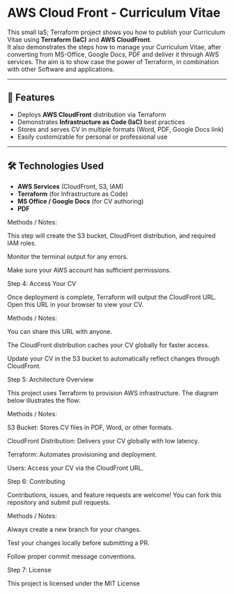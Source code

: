 # AWS Cloud Front - Curriculum Vitae

This small  IaS; Terraform project shows you how to publish your Curriculum Vitae using **Terraform (IaC)** and **AWS CloudFront**.  
It also demonstrates the steps how to manage your Curriculum Vitae, after converting from MS-Office, Google Docs, PDF and deliver it through AWS services. The aim is to show case the power of Terraform, in combination with other Software and applications. 

---

## 🚀 Features
- Deploys **AWS CloudFront** distribution via Terraform  
- Demonstrates **Infrastructure as Code (IaC)** best practices  
- Stores and serves CV in multiple formats (Word, PDF, Google Docs link)  
- Easily customizable for personal or professional use  

---

## 🛠️ Technologies Used
- **AWS Services** (CloudFront, S3, IAM)  
- **Terraform** (for Infrastructure as Code)  
- **MS Office / Google Docs** (for CV authoring)  
- **PDF**  

Methods / Notes:

This step will create the S3 bucket, CloudFront distribution, and required IAM roles.

Monitor the terminal output for any errors.

Make sure your AWS account has sufficient permissions.

Step 4: Access Your CV

Once deployment is complete, Terraform will output the CloudFront URL.
Open this URL in your browser to view your CV.

Methods / Notes:

You can share this URL with anyone.

The CloudFront distribution caches your CV globally for faster access.

Update your CV in the S3 bucket to automatically reflect changes through CloudFront.

Step 5: Architecture Overview

This project uses Terraform to provision AWS infrastructure. The diagram below illustrates the flow:

Methods / Notes:

S3 Bucket: Stores CV files in PDF, Word, or other formats.

CloudFront Distribution: Delivers your CV globally with low latency.

Terraform: Automates provisioning and deployment.

Users: Access your CV via the CloudFront URL.

Step 6: Contributing

Contributions, issues, and feature requests are welcome!
You can fork this repository and submit pull requests.

Methods / Notes:

Always create a new branch for your changes.

Test your changes locally before submitting a PR.

Follow proper commit message conventions.

Step 7: License

This project is licensed under the MIT License
